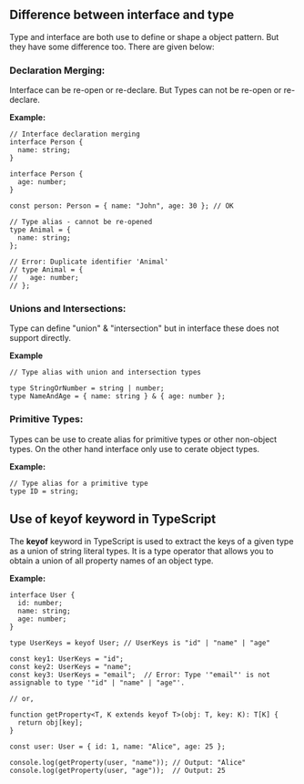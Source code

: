 ## Difference between **interface** and **type**

Type and interface are both use to define or shape a object pattern. But they have some difference too. There are given below:

### **Declaration Merging:**

Interface can be re-open or re-declare. But Types can not be re-open or re-declare.

**Example:**

```
// Interface declaration merging
interface Person {
  name: string;
}

interface Person {
  age: number;
}

const person: Person = { name: "John", age: 30 }; // OK
```

```
// Type alias - cannot be re-opened
type Animal = {
  name: string;
};

// Error: Duplicate identifier 'Animal'
// type Animal = {
//   age: number;
// };
```

### **Unions and Intersections:**

Type can define "union" & "intersection" but in interface these does not support directly.

**Example**

```
// Type alias with union and intersection types

type StringOrNumber = string | number;
type NameAndAge = { name: string } & { age: number };
```

### Primitive Types:

Types can be use to create alias for primitive types or other non-object types. On the other hand interface only use to cerate object types.

**Example:**

```
// Type alias for a primitive type
type ID = string;
```

## Use of **keyof** keyword in TypeScript

The **keyof** keyword in TypeScript is used to extract the keys of a given type as a union of string literal types. It is a type operator that allows you to obtain a union of all property names of an object type.

**Example:**

```
interface User {
  id: number;
  name: string;
  age: number;
}

type UserKeys = keyof User; // UserKeys is "id" | "name" | "age"

const key1: UserKeys = "id";
const key2: UserKeys = "name";
const key3: UserKeys = "email";  // Error: Type '"email"' is not assignable to type '"id" | "name" | "age"'.

// or,

function getProperty<T, K extends keyof T>(obj: T, key: K): T[K] {
  return obj[key];
}

const user: User = { id: 1, name: "Alice", age: 25 };

console.log(getProperty(user, "name")); // Output: "Alice"
console.log(getProperty(user, "age"));  // Output: 25

```
